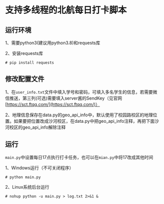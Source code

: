 # 支持多线程的北航每日打卡脚本

## 运行环境

1、需要python3(建议用python3.8)和requests库

2、安装requests库

```# pip install requests```

## 修改配置文件

1、在```user_info.txt```文件中填入学号和密码，可填入多名学生的信息，若需要微信推送，第三列(可选)需要填入server酱的SendKey（见官网 [https://sct.ftqq.com/](https://sct.ftqq.com/)）

2、地理信息保存在data.py的geo_api_info中，默认使用了校园路校区的地理位置。如果要把位置改成沙河校区，在data.py中把geo_api_info注释，再把下面沙河校区的geo_api_info解除注释

## 运行

```main.py```中设置每日17点执行打卡任务，也可以在```mian.py```中将17改成其他时间

1、Windows运行（不可关闭程序）

```# python main.py```

2、Linux系统后台运行

```# nohup python -u main.py > log.txt 2>&1 &```
